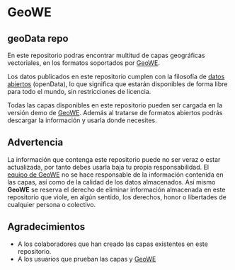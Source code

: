 # GeoWE
## geoData repo
En este repositorio podras encontrar multitud de capas geográficas vectoriales, en los formatos soportados por [GeoWE](http://www.geowe.org).

Los datos publicados en este repositorio cumplen con la filosofía de [datos abiertos](https://es.wikipedia.org/wiki/Datos_abiertos) (openData), lo que significa que estarán disponibles de forma libre para todo el mundo, sin restricciones de licencia.

Todas las capas disponibles en este repositorio pueden ser cargada en la versión demo de [GeoWE](http://map.geowe.org). Además al tratarse de formatos abiertos podrás descargar la información y usarla donde necesites. 

## Advertencia
La información que contenga este repositorio puede no ser veraz o estar actualizada, por tanto debes usarla baja tu propia responsabilidad. El [equipo de GeoWE](http://www.geowe.org/index.php?id=equipo) no se hace responsable de la información contenida en las capas, así como de la calidad de los datos almacenados. Así mismo **GeoWE** se reserva el derecho de eliminar información almacenada en este repositorio que viole, en algún sentido, los derechos, honor o libertades  de cualquier persona o colectivo.

## Agradecimientos
- A los colaboradores que han creado las capas existentes en este repositorio.
- A los usuarios que prueban las capas y [GeoWE](http://www.geowe.org)
